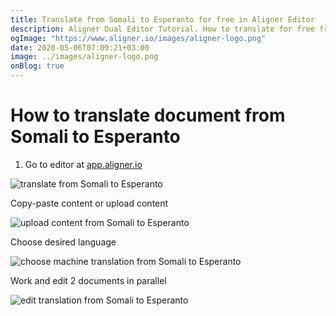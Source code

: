 ```yaml
---
title: Translate from Somali to Esperanto for free in Aligner Editor
description: Aligner Dual Editor Tutorial. How to translate for free from Somali to Esperanto. Aligner is multilingual document management platform. 
ogImage: "https://www.aligner.io/images/aligner-logo.png"
date: 2020-05-06T07:09:21+03:00
image: ../images/aligner-logo.png
onBlog: true
---
```


# How to translate document from Somali to Esperanto

1. Go to editor at [app.aligner.io](https://app.aligner.io "Aligner App web page")

![translate from Somali to Esperanto](../aligner-blank-editor.png "translate from Somali to Esperanto")

Copy-paste content or upload content

![upload content from Somali to Esperanto](../aligner-uploaded-document.png "upload content from Somali to Esperanto")

Choose desired language

![choose machine translation from Somali to Esperanto](../aligner-language-dropdown.png "choose machine translation from Somali to Esperanto")

Work and edit 2 documents in parallel

![edit translation from Somali to Esperanto](../aligner-double-sitded-editor.png "edit translation from Somali to Esperanto")

